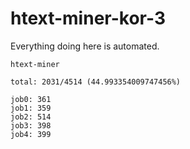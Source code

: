 # htext-miner-kor-3

Everything doing here is automated.

```
htext-miner

total: 2031/4514 (44.993354009747456%)

job0: 361
job1: 359
job2: 514
job3: 398
job4: 399
```